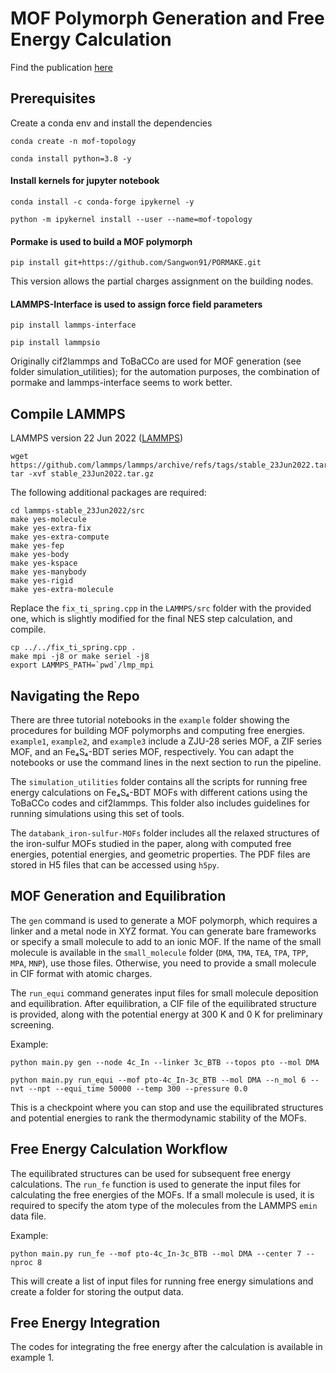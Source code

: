 
# MOF Polymorph Generation and Free Energy Calculation
Find the publication [here](https://pubs.acs.org/doi/full/10.1021/jacs.4c16341)

## Prerequisites

Create a conda env and install the dependencies

`conda create -n mof-topology`

`conda install python=3.8 -y`

#### Install kernels for jupyter notebook

`conda install -c conda-forge ipykernel -y`

`python -m ipykernel install --user --name=mof-topology`

#### Pormake is used to build a MOF polymorph

`pip install git+https://github.com/Sangwon91/PORMAKE.git`

This version allows the partial charges assignment on the building nodes.

#### LAMMPS-Interface is used to assign force field parameters

`pip install lammps-interface`

`pip install lammpsio`

Originally cif2lammps and ToBaCCo are used for MOF generation (see folder simulation_utilities); for the automation purposes, the combination of pormake and lammps-interface seems to work better.

## Compile LAMMPS

LAMMPS version 22 Jun 2022 ([LAMMPS](https://github.com/lammps/lammps/releases/tag/stable_23Jun2022))

```
wget https://github.com/lammps/lammps/archive/refs/tags/stable_23Jun2022.tar.gz
tar -xvf stable_23Jun2022.tar.gz
```

The following additional packages are required:

```
cd lammps-stable_23Jun2022/src
make yes-molecule
make yes-extra-fix
make yes-extra-compute
make yes-fep
make yes-body
make yes-kspace
make yes-manybody
make yes-rigid
make yes-extra-molecule
```

Replace the `fix_ti_spring.cpp` in the `LAMMPS/src` folder with the provided one, which is slightly modified for the final NES step calculation, and compile. 

```
cp ../../fix_ti_spring.cpp .
make mpi -j8 or make seriel -j8
export LAMMPS_PATH=`pwd`/lmp_mpi
```

## Navigating the Repo

There are three tutorial notebooks in the `example` folder showing the procedures for building MOF polymorphs and computing free energies. `example1`, `example2`, and `example3` include a ZJU-28 series MOF, a ZIF series MOF, and an Fe₄S₄-BDT series MOF, respectively. You can adapt the notebooks or use the command lines in the next section to run the pipeline.

The `simulation_utilities` folder contains all the scripts for running free energy calculations on Fe₄S₄-BDT MOFs with different cations using the ToBaCCo codes and cif2lammps. This folder also includes guidelines for running simulations using this set of tools.

The `databank_iron-sulfur-MOFs` folder includes all the relaxed structures of the iron-sulfur MOFs studied in the paper, along with computed free energies, potential energies, and geometric properties. The PDF files are stored in H5 files that can be accessed using `h5py`.

## MOF Generation and Equilibration

The `gen` command is used to generate a MOF polymorph, which requires a linker and a metal node in XYZ format. You can generate bare frameworks or specify a small molecule to add to an ionic MOF. If the name of the small molecule is available in the `small_molecule` folder (`DMA`, `TMA`, `TEA`, `TPA`, `TPP`, `MPA`, `MNP`), use those files. Otherwise, you need to provide a small molecule in CIF format with atomic charges.

The `run_equi` command generates input files for small molecule deposition and equilibration. After equilibration, a CIF file of the equilibrated structure is provided, along with the potential energy at 300 K and 0 K for preliminary screening.

Example:

`python main.py gen --node 4c_In --linker 3c_BTB --topos pto --mol DMA`

`python main.py run_equi --mof pto-4c_In-3c_BTB --mol DMA --n_mol 6 --nvt --npt --equi_time 50000 --temp 300 --pressure 0.0`

This is a checkpoint where you can stop and use the equilibrated structures and potential energies to rank the thermodynamic stability of the MOFs.

## Free Energy Calculation Workflow

The equilibrated structures can be used for subsequent free energy calculations. The `run_fe` function is used to generate the input files for calculating the free energies of the MOFs. If a small molecule is used, it is required to specify the atom type of the molecules from the LAMMPS `emin` data file.

Example:

`python main.py run_fe --mof pto-4c_In-3c_BTB --mol DMA --center 7 --nproc 8`

This will create a list of input files for running free energy simulations and create a folder for storing the output data.

## Free Energy Integration

The codes for integrating the free energy after the calculation is available in example 1. 
